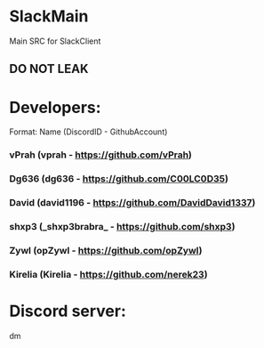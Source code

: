 # SlackMain
Main SRC for SlackClient

## DO NOT LEAK

# Developers:
Format: Name (DiscordID - GithubAccount)

### vPrah (vprah - https://github.com/vPrah)
### Dg636 (dg636 - https://github.com/C00LC0D35)
### David (david1196 - https://github.com/DavidDavid1337)
### shxp3 (\_shxp3brabra\_ - https://github.com/shxp3)
### Zywl (opZywl - https://github.com/opZywl)
### Kirelia (Kirelia - https://github.com/nerek23)

# Discord server:
dm
